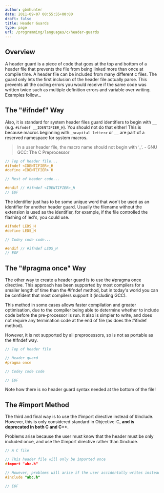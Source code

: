 ```yaml
---
author: gbmhunter
date: 2011-09-07 00:55:55+00:00
draft: false
title: Header Guards
type: page
url: /programming/languages/c/header-guards
---
```


## Overview

A header guard is a piece of code that goes at the top and bottom of a header file that prevents the file from being linked more than once at compile time. A header file can be included from many different c files. The guard only lets the first inclusion of the header file actually parse. This prevents all the coding errors you would receive if the same code was written twice such as multiple definition errors and variable over writing. Examples follow...

## The "#ifndef" Way

Also, it is standard for system header files guard identifiers to begin with `__` (e.g. `#ifndef __IDENTIFIER_H`). You should not do that either! This is because macros beginning with `_<capital letter>` or `__` are part of a reserved namespace for system macros.

> In a user header file, the macro name should not begin with ‘_’. - GNU GCC: The C Preprocessor

```c    
// Top of header file...
#ifndef <IDENTIFIER>_H
#define <IDENTIFIER>_H

// Rest of header code...

#endif // #ifndef <IDENTIFIER>_H
// EOF
```

The identifier just has to be some unique word that won't be used as an identifier for another header guard. Usually the filename without the extension is used as the identifier, for example, if the file controlled the flashing of led's, you could use.

```c    
#ifndef LEDS_H
#define LEDS_H

// Codey code code...

#endif // #ifndef LEDS_H
// EOF
```

## The "#pragma once" Way

The other way to create a header guard is to use the #pragma once directive. This approach has been supported by most compilers for a smaller length of time than the #ifndef method, but in today's world you can be confident that most compilers support it (including GCC).

This method in some cases allows faster compilation and greater optimisation, due to the compiler being able to determine whether to include code before the pre-processor is run. It also is simpler to write, and does not require any termination code at the end of file (as does the #ifndef method).

However, it is not supported by all preprocessors, so is not as portable as the #ifndef way.

```c    
// Top of header file

// Header guard
#pragma once

// Codey code code

// EOF
```

Note how there is no header guard syntax needed at the bottom of the file!

## The #import Method

The third and final way is to use the #import directive instead of #include. However, this is only considered standard in Objective-C, **and is deprecated in both C and C++**.

Problems arise because the user must know that the header must be only included once, and use the #import directive rather than #include.

```c    
// A C file

// This header file will only be imported once
#import "abc.h"

// However, problems will arise if the user accidentally writes instead
#include "abc.h"

// EOF
```
